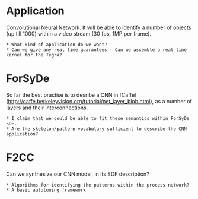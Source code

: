 Application
===========
Convolutional Neural Network. It will be able to identify a number of objects (up till 1000) within a video stream (30 fps, 1MP per frame).

	* What kind of application do we want?
	* Can we give any real time guarantees - Can we assemble a real time kernel for the Tegra?

ForSyDe
======
So far the best practise is to desribe a CNN in [Caffe] (http://caffe.berkeleyvision.org/tutorial/net_layer_blob.html), as a number of layers and their interconnections.

	* I claim that we could be able to fit these semantics within ForSyDe SDF.
	* Are the skeleton/pattern vocabulary sufficient to describe the CNN application? 


F2CC
=====
Can we synthesize our CNN model, in its SDF description?

	* Algorithms for identifying the patterns within the process network?
	* A basic autotuning framework

